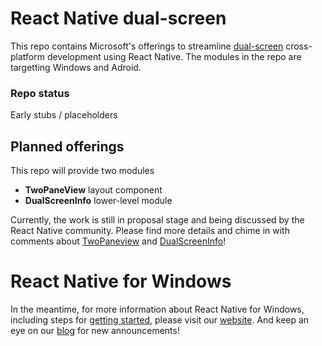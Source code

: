 # React Native dual-screen
This repo contains Microsoft's offerings to streamline [dual-screen](https://docs.microsoft.com/en-us/dual-screen/) cross-platform development using React Native. The modules in the repo are targetting Windows and Adroid.

### Repo status
Early stubs / placeholders


## Planned offerings
This repo will provide two modules
* **TwoPaneView** layout component
* **DualScreenInfo** lower-level module

Currently, the work is still in proposal stage and being discussed by the React Native community. Please find more details and chime in with comments about [TwoPaneview](https://github.com/react-native-community/discussions-and-proposals/issues/197) and [DualScreenInfo](https://github.com/react-native-community/discussions-and-proposals/issues/189)!

# React Native for Windows
In the meantime, for more information about React Native for Windows, including steps for [getting started](https://microsoft.github.io/react-native-windows/docs/getting-started), please visit our [website](https://microsoft.github.io/react-native-windows/). And keep an eye on our [blog](https://microsoft.github.io/react-native-windows/blog/) for new announcements!
